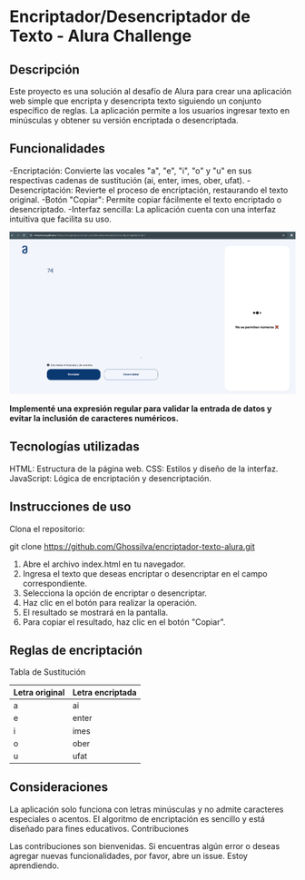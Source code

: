 <h1>Encriptador/Desencriptador de Texto - Alura Challenge</h1>

<h2>Descripción</h2>

Este proyecto es una solución al desafío de Alura para crear una aplicación web simple que encripta y desencripta texto siguiendo un conjunto específico de reglas. La aplicación permite a los usuarios ingresar texto en minúsculas y obtener su versión encriptada o desencriptada.

<h2>Funcionalidades</h2>

-Encriptación: Convierte las vocales "a", "e", "i", "o" y "u" en sus respectivas cadenas de sustitución (ai, enter, imes, ober, ufat).
-Desencriptación: Revierte el proceso de encriptación, restaurando el texto original.
-Botón "Copiar": Permite copiar fácilmente el texto encriptado o desencriptado.
-Interfaz sencilla: La aplicación cuenta con una interfaz intuitiva que facilita su uso.

![Captura de la funcionalidad de encriptación](images/Captura-funcionalidad-encriptador.PNG)

**Implementé una expresión regular para validar la entrada de datos y evitar la inclusión de caracteres numéricos.**

<h2>Tecnologías utilizadas</h2>

HTML: Estructura de la página web.
CSS: Estilos y diseño de la interfaz.
JavaScript: Lógica de encriptación y desencriptación.

<h2>Instrucciones de uso</h2>

Clona el repositorio:

git clone https://github.com/Ghossilva/encriptador-texto-alura.git

1. Abre el archivo index.html en tu navegador.
2. Ingresa el texto que deseas encriptar o desencriptar en el campo correspondiente.
3. Selecciona la opción de encriptar o desencriptar.
4. Haz clic en el botón para realizar la operación.
5. El resultado se mostrará en la pantalla.
6. Para copiar el resultado, haz clic en el botón "Copiar".

<h2>Reglas de encriptación</h2>

Tabla de Sustitución

| Letra original | Letra encriptada |
|---|---|
| a | ai |
| e | enter |
| i | imes |
| o | ober |
| u | ufat |

<h2>Consideraciones</h2>

La aplicación solo funciona con letras minúsculas y no admite caracteres especiales o acentos.
El algoritmo de encriptación es sencillo y está diseñado para fines educativos.
Contribuciones

Las contribuciones son bienvenidas. Si encuentras algún error o deseas agregar nuevas funcionalidades, por favor, abre un issue. Estoy aprendiendo. 
